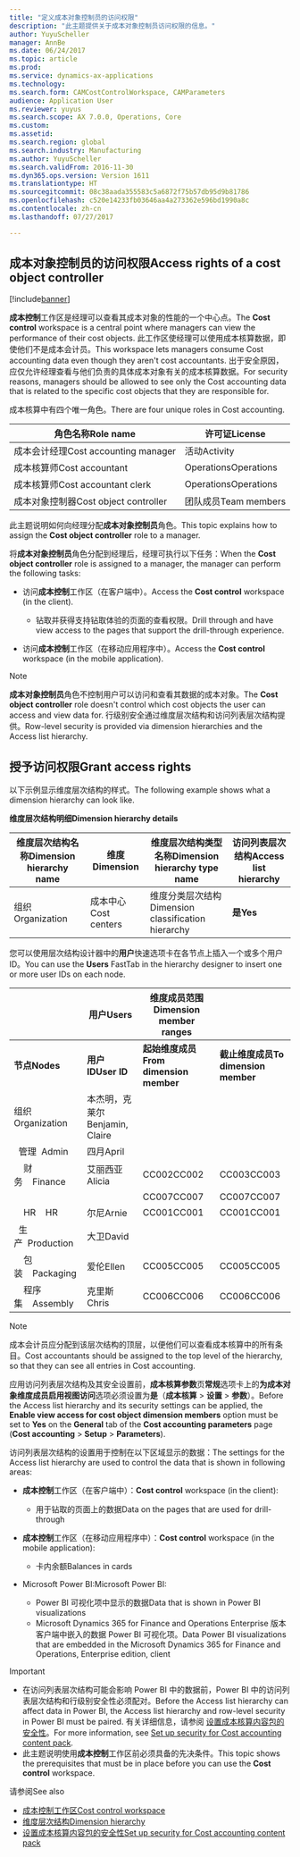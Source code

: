 ```yaml
---
title: "定义成本对象控制员的访问权限"
description: "此主题提供关于成本对象控制员访问权限的信息。"
author: YuyuScheller
manager: AnnBe
ms.date: 06/24/2017
ms.topic: article
ms.prod: 
ms.service: dynamics-ax-applications
ms.technology: 
ms.search.form: CAMCostControlWorkspace, CAMParameters
audience: Application User
ms.reviewer: yuyus
ms.search.scope: AX 7.0.0, Operations, Core
ms.custom: 
ms.assetid: 
ms.search.region: global
ms.search.industry: Manufacturing
ms.author: YuyuScheller
ms.search.validFrom: 2016-11-30
ms.dyn365.ops.version: Version 1611
ms.translationtype: HT
ms.sourcegitcommit: 08c38aada355583c5a6872f75b57db95d9b81786
ms.openlocfilehash: c520e14233fb03646aa4a273362e596bd1990a8c
ms.contentlocale: zh-cn
ms.lasthandoff: 07/27/2017

---
```


## <a name="access-rights-of-a-cost-object-controller"></a><span data-ttu-id="9e2c7-103">成本对象控制员的访问权限</span><span class="sxs-lookup"><span data-stu-id="9e2c7-103">Access rights of a cost object controller</span></span>

[!include[banner](../includes/banner.md)]

<span data-ttu-id="9e2c7-104">**成本控制**工作区是经理可以查看其成本对象的性能的一个中心点。</span><span class="sxs-lookup"><span data-stu-id="9e2c7-104">The **Cost control** workspace is a central point where managers can view the performance of their cost objects.</span></span> <span data-ttu-id="9e2c7-105">此工作区使经理可以使用成本核算数据，即使他们不是成本会计员。</span><span class="sxs-lookup"><span data-stu-id="9e2c7-105">This workspace lets managers consume Cost accounting data even though they aren't cost accountants.</span></span> <span data-ttu-id="9e2c7-106">出于安全原因，应仅允许经理查看与他们负责的具体成本对象有关的成本核算数据。</span><span class="sxs-lookup"><span data-stu-id="9e2c7-106">For security reasons, managers should be allowed to see only the Cost accounting data that is related to the specific cost objects that they are responsible for.</span></span>

<span data-ttu-id="9e2c7-107">成本核算中有四个唯一角色。</span><span class="sxs-lookup"><span data-stu-id="9e2c7-107">There are four unique roles in Cost accounting.</span></span>

| <span data-ttu-id="9e2c7-108">角色名称</span><span class="sxs-lookup"><span data-stu-id="9e2c7-108">Role name</span></span>               | <span data-ttu-id="9e2c7-109">许可证</span><span class="sxs-lookup"><span data-stu-id="9e2c7-109">License</span></span>      |
|-------------------------|--------------|
| <span data-ttu-id="9e2c7-110">成本会计经理</span><span class="sxs-lookup"><span data-stu-id="9e2c7-110">Cost accounting manager</span></span> | <span data-ttu-id="9e2c7-111">活动</span><span class="sxs-lookup"><span data-stu-id="9e2c7-111">Activity</span></span>     |
| <span data-ttu-id="9e2c7-112">成本核算师</span><span class="sxs-lookup"><span data-stu-id="9e2c7-112">Cost accountant</span></span>         | <span data-ttu-id="9e2c7-113">Operations</span><span class="sxs-lookup"><span data-stu-id="9e2c7-113">Operations</span></span>   |
| <span data-ttu-id="9e2c7-114">成本核算师</span><span class="sxs-lookup"><span data-stu-id="9e2c7-114">Cost accountant clerk</span></span>   | <span data-ttu-id="9e2c7-115">Operations</span><span class="sxs-lookup"><span data-stu-id="9e2c7-115">Operations</span></span>   |
| <span data-ttu-id="9e2c7-116">成本对象控制器</span><span class="sxs-lookup"><span data-stu-id="9e2c7-116">Cost object controller</span></span>  | <span data-ttu-id="9e2c7-117">团队成员</span><span class="sxs-lookup"><span data-stu-id="9e2c7-117">Team members</span></span> |

<span data-ttu-id="9e2c7-118">此主题说明如何向经理分配**成本对象控制员**角色。</span><span class="sxs-lookup"><span data-stu-id="9e2c7-118">This topic explains how to assign the **Cost object controller** role to a manager.</span></span>

<span data-ttu-id="9e2c7-119">将**成本对象控制员**角色分配到经理后，经理可执行以下任务：</span><span class="sxs-lookup"><span data-stu-id="9e2c7-119">When the **Cost object controller** role is assigned to a manager, the manager can perform the following tasks:</span></span>

- <span data-ttu-id="9e2c7-120">访问**成本控制**工作区（在客户端中）。</span><span class="sxs-lookup"><span data-stu-id="9e2c7-120">Access the **Cost control** workspace (in the client).</span></span>

    - <span data-ttu-id="9e2c7-121">钻取并获得支持钻取体验的页面的查看权限。</span><span class="sxs-lookup"><span data-stu-id="9e2c7-121">Drill through and have view access to the pages that support the drill-through experience.</span></span>

- <span data-ttu-id="9e2c7-122">访问**成本控制**工作区（在移动应用程序中）。</span><span class="sxs-lookup"><span data-stu-id="9e2c7-122">Access the **Cost control** workspace (in the mobile application).</span></span>

> [!NOTE]
> <span data-ttu-id="9e2c7-123">**成本对象控制员**角色不控制用户可以访问和查看其数据的成本对象。</span><span class="sxs-lookup"><span data-stu-id="9e2c7-123">The **Cost object controller** role doesn't control which cost objects the user can access and view data for.</span></span> <span data-ttu-id="9e2c7-124">行级别安全通过维度层次结构和访问列表层次结构提供。</span><span class="sxs-lookup"><span data-stu-id="9e2c7-124">Row-level security is provided via dimension hierarchies and the Access list hierarchy.</span></span>

## <a name="grant-access-rights"></a><span data-ttu-id="9e2c7-125">授予访问权限</span><span class="sxs-lookup"><span data-stu-id="9e2c7-125">Grant access rights</span></span>
<span data-ttu-id="9e2c7-126">以下示例显示维度层次结构的样式。</span><span class="sxs-lookup"><span data-stu-id="9e2c7-126">The following example shows what a dimension hierarchy can look like.</span></span>

<span data-ttu-id="9e2c7-127">**维度层次结构明细**</span><span class="sxs-lookup"><span data-stu-id="9e2c7-127">**Dimension hierarchy details**</span></span>

| <span data-ttu-id="9e2c7-128">维度层次结构名称</span><span class="sxs-lookup"><span data-stu-id="9e2c7-128">Dimension hierarchy name</span></span> | <span data-ttu-id="9e2c7-129">维度</span><span class="sxs-lookup"><span data-stu-id="9e2c7-129">Dimension</span></span>    | <span data-ttu-id="9e2c7-130">维度层次结构类型名称</span><span class="sxs-lookup"><span data-stu-id="9e2c7-130">Dimension hierarchy type name</span></span>      | <span data-ttu-id="9e2c7-131">访问列表层次结构</span><span class="sxs-lookup"><span data-stu-id="9e2c7-131">Access list hierarchy</span></span> |
|--------------------------|--------------|------------------------------------|-----------------------|
| <span data-ttu-id="9e2c7-132">组织</span><span class="sxs-lookup"><span data-stu-id="9e2c7-132">Organization</span></span>             | <span data-ttu-id="9e2c7-133">成本中心</span><span class="sxs-lookup"><span data-stu-id="9e2c7-133">Cost centers</span></span> | <span data-ttu-id="9e2c7-134">维度分类层次结构</span><span class="sxs-lookup"><span data-stu-id="9e2c7-134">Dimension classification hierarchy</span></span> | <span data-ttu-id="9e2c7-135">**是**</span><span class="sxs-lookup"><span data-stu-id="9e2c7-135">**Yes**</span></span>               |

<span data-ttu-id="9e2c7-136">您可以使用层次结构设计器中的**用户**快速选项卡在各节点上插入一个或多个用户 ID。</span><span class="sxs-lookup"><span data-stu-id="9e2c7-136">You can use the **Users** FastTab in the hierarchy designer to insert one or more user IDs on each node.</span></span>

|                                   | <span data-ttu-id="9e2c7-137">用户</span><span class="sxs-lookup"><span data-stu-id="9e2c7-137">Users</span></span>            | <span data-ttu-id="9e2c7-138">维度成员范围</span><span class="sxs-lookup"><span data-stu-id="9e2c7-138">Dimension member ranges</span></span>   |                         |
|-----------------------------------|------------------|---------------------------|-------------------------|
| <span data-ttu-id="9e2c7-139">**节点**</span><span class="sxs-lookup"><span data-stu-id="9e2c7-139">**Nodes**</span></span>                         | <span data-ttu-id="9e2c7-140">**用户 ID**</span><span class="sxs-lookup"><span data-stu-id="9e2c7-140">**User ID**</span></span>      | <span data-ttu-id="9e2c7-141">**起始维度成员**</span><span class="sxs-lookup"><span data-stu-id="9e2c7-141">**From dimension member**</span></span> | <span data-ttu-id="9e2c7-142">**截止维度成员**</span><span class="sxs-lookup"><span data-stu-id="9e2c7-142">**To dimension member**</span></span> |
| <span data-ttu-id="9e2c7-143">组织</span><span class="sxs-lookup"><span data-stu-id="9e2c7-143">Organization</span></span>                      | <span data-ttu-id="9e2c7-144">本杰明，克莱尔</span><span class="sxs-lookup"><span data-stu-id="9e2c7-144">Benjamin, Claire</span></span> |                           |                         |
| <span data-ttu-id="9e2c7-145">&nbsp;&nbsp;管理</span><span class="sxs-lookup"><span data-stu-id="9e2c7-145">&nbsp;&nbsp;Admin</span></span>                 | <span data-ttu-id="9e2c7-146">四月</span><span class="sxs-lookup"><span data-stu-id="9e2c7-146">April</span></span>            |                           |                         |
| <span data-ttu-id="9e2c7-147">&nbsp;&nbsp;&nbsp;&nbsp;财务</span><span class="sxs-lookup"><span data-stu-id="9e2c7-147">&nbsp;&nbsp;&nbsp;&nbsp;Finance</span></span>   | <span data-ttu-id="9e2c7-148">艾丽西亚</span><span class="sxs-lookup"><span data-stu-id="9e2c7-148">Alicia</span></span>           | <span data-ttu-id="9e2c7-149">CC002</span><span class="sxs-lookup"><span data-stu-id="9e2c7-149">CC002</span></span>                     | <span data-ttu-id="9e2c7-150">CC003</span><span class="sxs-lookup"><span data-stu-id="9e2c7-150">CC003</span></span>                   |
|                                   |                  | <span data-ttu-id="9e2c7-151">CC007</span><span class="sxs-lookup"><span data-stu-id="9e2c7-151">CC007</span></span>                     | <span data-ttu-id="9e2c7-152">CC007</span><span class="sxs-lookup"><span data-stu-id="9e2c7-152">CC007</span></span>                   |
| <span data-ttu-id="9e2c7-153">&nbsp;&nbsp;&nbsp;&nbsp;HR</span><span class="sxs-lookup"><span data-stu-id="9e2c7-153">&nbsp;&nbsp;&nbsp;&nbsp;HR</span></span>        | <span data-ttu-id="9e2c7-154">尔尼</span><span class="sxs-lookup"><span data-stu-id="9e2c7-154">Arnie</span></span>            | <span data-ttu-id="9e2c7-155">CC001</span><span class="sxs-lookup"><span data-stu-id="9e2c7-155">CC001</span></span>                     | <span data-ttu-id="9e2c7-156">CC001</span><span class="sxs-lookup"><span data-stu-id="9e2c7-156">CC001</span></span>                   |
| <span data-ttu-id="9e2c7-157">&nbsp;&nbsp;生产</span><span class="sxs-lookup"><span data-stu-id="9e2c7-157">&nbsp;&nbsp;Production</span></span>            | <span data-ttu-id="9e2c7-158">大卫</span><span class="sxs-lookup"><span data-stu-id="9e2c7-158">David</span></span>            |                           |                         |
| <span data-ttu-id="9e2c7-159">&nbsp;&nbsp;&nbsp;&nbsp;包装</span><span class="sxs-lookup"><span data-stu-id="9e2c7-159">&nbsp;&nbsp;&nbsp;&nbsp;Packaging</span></span> | <span data-ttu-id="9e2c7-160">爱伦</span><span class="sxs-lookup"><span data-stu-id="9e2c7-160">Ellen</span></span>            | <span data-ttu-id="9e2c7-161">CC005</span><span class="sxs-lookup"><span data-stu-id="9e2c7-161">CC005</span></span>                     | <span data-ttu-id="9e2c7-162">CC005</span><span class="sxs-lookup"><span data-stu-id="9e2c7-162">CC005</span></span>                   |
| <span data-ttu-id="9e2c7-163">&nbsp;&nbsp;&nbsp;&nbsp;程序集</span><span class="sxs-lookup"><span data-stu-id="9e2c7-163">&nbsp;&nbsp;&nbsp;&nbsp;Assembly</span></span>  | <span data-ttu-id="9e2c7-164">克里斯</span><span class="sxs-lookup"><span data-stu-id="9e2c7-164">Chris</span></span>            | <span data-ttu-id="9e2c7-165">CC006</span><span class="sxs-lookup"><span data-stu-id="9e2c7-165">CC006</span></span>                     | <span data-ttu-id="9e2c7-166">CC006</span><span class="sxs-lookup"><span data-stu-id="9e2c7-166">CC006</span></span>                   |

> [!NOTE]
> <span data-ttu-id="9e2c7-167">成本会计员应分配到该层次结构的顶层，以便他们可以查看成本核算中的所有条目。</span><span class="sxs-lookup"><span data-stu-id="9e2c7-167">Cost accountants should be assigned to the top level of the hierarchy, so that they can see all entries in Cost accounting.</span></span>

<span data-ttu-id="9e2c7-168">应用访问列表层次结构及其安全设置前，**成本核算参数**页**常规**选项卡上的**为成本对象维度成员启用视图访问**选项必须设置为**是**（**成本核算** > **设置** > **参数**）。</span><span class="sxs-lookup"><span data-stu-id="9e2c7-168">Before the Access list hierarchy and its security settings can be applied, the **Enable view access for cost object dimension members** option must be set to **Yes** on the **General** tab of the **Cost accounting parameters** page (**Cost accounting** > **Setup** > **Parameters**).</span></span>

<span data-ttu-id="9e2c7-169">访问列表层次结构的设置用于控制在以下区域显示的数据：</span><span class="sxs-lookup"><span data-stu-id="9e2c7-169">The settings for the Access list hierarchy are used to control the data that is shown in following areas:</span></span>

- <span data-ttu-id="9e2c7-170">**成本控制**工作区（在客户端中）：</span><span class="sxs-lookup"><span data-stu-id="9e2c7-170">**Cost control** workspace (in the client):</span></span>

    - <span data-ttu-id="9e2c7-171">用于钻取的页面上的数据</span><span class="sxs-lookup"><span data-stu-id="9e2c7-171">Data on the pages that are used for drill-through</span></span>

- <span data-ttu-id="9e2c7-172">**成本控制**工作区（在移动应用程序中）：</span><span class="sxs-lookup"><span data-stu-id="9e2c7-172">**Cost control** workspace (in the mobile application):</span></span>

    - <span data-ttu-id="9e2c7-173">卡内余额</span><span class="sxs-lookup"><span data-stu-id="9e2c7-173">Balances in cards</span></span>

- <span data-ttu-id="9e2c7-174">Microsoft Power BI:</span><span class="sxs-lookup"><span data-stu-id="9e2c7-174">Microsoft Power BI:</span></span>

    - <span data-ttu-id="9e2c7-175">Power BI 可视化项中显示的数据</span><span class="sxs-lookup"><span data-stu-id="9e2c7-175">Data that is shown in Power BI visualizations</span></span>
    - <span data-ttu-id="9e2c7-176">Microsoft Dynamics 365 for Finance and Operations Enterprise 版本客户端中嵌入的数据 Power BI 可视化项。</span><span class="sxs-lookup"><span data-stu-id="9e2c7-176">Data Power BI visualizations that are embedded in the Microsoft Dynamics 365 for Finance and Operations, Enterprise edition, client</span></span>

> [!IMPORTANT]
> - <span data-ttu-id="9e2c7-177">在访问列表层次结构可能会影响 Power BI 中的数据前，Power BI 中的访问列表层次结构和行级别安全性必须配对。</span><span class="sxs-lookup"><span data-stu-id="9e2c7-177">Before the Access list hierarchy can affect data in Power BI, the Access list hierarchy and row-level security in Power BI must be paired.</span></span> <span data-ttu-id="9e2c7-178">有关详细信息，请参阅 [设置成本核算内容包的安全性](/dynamics365/unified-operations/dev-itpro/analytics/setup-security-cost-accounting-content-pack)。</span><span class="sxs-lookup"><span data-stu-id="9e2c7-178">For more information, see [Set up security for Cost accounting content pack](/dynamics365/unified-operations/dev-itpro/analytics/setup-security-cost-accounting-content-pack).</span></span>
> - <span data-ttu-id="9e2c7-179">此主题说明使用**成本控制**工作区前必须具备的先决条件。</span><span class="sxs-lookup"><span data-stu-id="9e2c7-179">This topic shows the prerequisites that must be in place before you can use the **Cost control** workspace.</span></span>

<span data-ttu-id="9e2c7-180">请参阅</span><span class="sxs-lookup"><span data-stu-id="9e2c7-180">See also</span></span>

- [<span data-ttu-id="9e2c7-181">成本控制工作区</span><span class="sxs-lookup"><span data-stu-id="9e2c7-181">Cost control workspace</span></span>](cost-control-workspace.md)
- [<span data-ttu-id="9e2c7-182">维度层次结构</span><span class="sxs-lookup"><span data-stu-id="9e2c7-182">Dimension hierarchy</span></span>](dimension-hierarchy.md)
- [<span data-ttu-id="9e2c7-183">设置成本核算内容包的安全性</span><span class="sxs-lookup"><span data-stu-id="9e2c7-183">Set up security for Cost accounting content pack</span></span>](/dynamics365/unified-operations/dev-itpro/analytics/setup-security-cost-accounting-content-pack)

